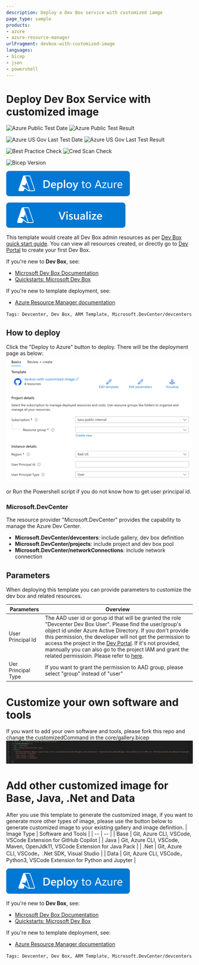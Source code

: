 ```yaml
---
description: Deploy a Dev Box service with customized iamge
page_type: sample
products:
- azure
- azure-resource-manager
urlFragment: devbox-with-customized-image
languages:
- bicep
- json
- powershell
---
```

# Deploy Dev Box Service with customized image

![Azure Public Test Date](https://azurequickstartsservice.blob.core.windows.net/badges/quickstarts/microsoft.devcenter/devbox-with-customized-image/PublicLastTestDate.svg)
![Azure Public Test Result](https://azurequickstartsservice.blob.core.windows.net/badges/quickstarts/microsoft.devcenter/devbox-with-customized-image/PublicDeployment.svg)

![Azure US Gov Last Test Date](https://azurequickstartsservice.blob.core.windows.net/badges/quickstarts/microsoft.devcenter/devbox-with-customized-image/FairfaxLastTestDate.svg)
![Azure US Gov Last Test Result](https://azurequickstartsservice.blob.core.windows.net/badges/quickstarts/microsoft.devcenter/devbox-with-customized-image/FairfaxDeployment.svg)

![Best Practice Check](https://azurequickstartsservice.blob.core.windows.net/badges/quickstarts/microsoft.devcenter/devbox-with-customized-image/BestPracticeResult.svg)
![Cred Scan Check](https://azurequickstartsservice.blob.core.windows.net/badges/quickstarts/microsoft.devcenter/devbox-with-customized-image/CredScanResult.svg)

![Bicep Version](https://azurequickstartsservice.blob.core.windows.net/badges/quickstarts/microsoft.devcenter/devbox-with-customized-image/BicepVersion.svg)

[![Deploy To Azure](https://raw.githubusercontent.com/Azure/azure-quickstart-templates/master/1-CONTRIBUTION-GUIDE/images/deploytoazure.svg?sanitize=true)](https://portal.azure.com/#create/Microsoft.Template/uri/https%3A%2F%2Fraw.githubusercontent.com%2FAzure%2Fazure-quickstart-templates%2Fmaster%2Fquickstarts%2Fmicrosoft.devcenter%2Fdevbox-with-customized-image%2Fazuredeploy.json)

[![Visualize](https://raw.githubusercontent.com/Azure/azure-quickstart-templates/master/1-CONTRIBUTION-GUIDE/images/visualizebutton.svg?sanitize=true)](http://armviz.io/#/?load=https%3A%2F%2Fraw.githubusercontent.com%2FAzure%2Fazure-quickstart-templates%2Fmaster%2Fquickstarts%2Fmicrosoft.devcenter%2Fdevbox-with-customized-image%2Fazuredeploy.json)   


This template would create all Dev Box admin resources as per [Dev Box quick start guide](https://learn.microsoft.com/en-us/azure/dev-box/quickstart-create-dev-box). You can view all resources created, or directly go to [Dev Portal](https://devportal.microsoft.com) to create your first Dev Box.

If you're new to **Dev Box**, see:

- [Microsoft Dev Box Documentation](https://learn.microsoft.com/en-us/azure/dev-box/overview-what-is-microsoft-dev-box)
- [Quickstarts: Microsoft Dev Box](https://learn.microsoft.com/en-us/azure/dev-box/quickstart-configure-dev-box-service?tabs=AzureADJoin)

If you're new to template deployment, see:

- [Azure Resource Manager documentation](https://docs.microsoft.com/azure/azure-resource-manager/)

`Tags: Devcenter, Dev Box, ARM Template, Microsoft.DevCenter/devcenters`


## How to deploy

Click the "Deploy to Azure" button to deploy. There will be the deployment page as below:
![Deployment Sample](assets/deployment-page.png)

or Run the Powershell script if you do not know how to get user principal id. 

### Microsoft.DevCenter

The resource provider "Microsoft.DevCenter" provides the capability to manage the Azure Dev Center.

- **Microsoft.DevCenter/devcenters**: include gallery, dev box definition
- **Microsoft.DevCenter/projects**: include project and dev box pool
- **Microsoft.DevCenter/networkConnections**: include network connection

## Parameters

When deploying this template you can provide parameters to customize the dev box and related resources.

| Parameters | Overview |
| -- | -- |
| User Principal Id | The AAD user id or gorup id that will be granted the role "Devcenter Dev Box User". Please find the user/group's object id under Azure Active Directory. If you don't provide this permission, the developer will not get the permission to access the project in the [Dev Portal](https://devportal.microsoft.com). If it's not provided, mannually you can also go to the project IAM and grant the related permissioin. Please refer to [here](https://learn.microsoft.com/en-us/azure/dev-box/quickstart-configure-dev-box-service?tabs=AzureADJoin#6-provide-access-to-a-dev-box-project). |
| Uer Principal Type | If you want to grant the permission to AAD group, please select "group" instead of "user" |

# Customize your own software and tools

If you want to add your own software and tools, please fork this repo and change the customizedCommand in the core/gallery.bicep
![customized-command](assets/customized-command.png)

# Add other customized image for Base, Java, .Net and Data

After you use this template to generate the customized image, if you want to generate more other types of image, please use the button below to generate customized image to your existing gallery and image definition.
| Image Type | Software and Tools |
| -- | -- |
| Base | Git, Azure CLI, VSCode, VSCode Extension for GitHub Copilot |
| Java | Git, Azure CLI, VSCode, Maven, OpenJdk11, VSCode Extension for Java Pack |
| .Net | Git, Azure CLI, VSCode，.Net SDK, Visual Studio |
| Data | Git, Azure CLI, VSCode，Python3, VSCode Extension for Python and Jupyter |

[![Deploy to Azure](https://raw.githubusercontent.com/Azure/azure-quickstart-templates/master/1-CONTRIBUTION-GUIDE/images/deploytoazure.svg?sanitize=true)](https://portal.azure.com/#create/Microsoft.Template/uri/https%3A%2F%2Fraw.githubusercontent.com%2FAzure%2Fazure-quickstart-templates%2Fmaster%2Fquickstarts%2Fmicrosoft.devcenter%2Fdevbox-with-customized-image%2Fcustomized-image%2Fcustomized-image.json)


If you're new to **Dev Box**, see:

- [Microsoft Dev Box Documentation](https://learn.microsoft.com/en-us/azure/dev-box/overview-what-is-microsoft-dev-box)
- [Quickstarts: Microsoft Dev Box](https://learn.microsoft.com/en-us/azure/dev-box/quickstart-configure-dev-box-service?tabs=AzureADJoin)

If you're new to template deployment, see:

- [Azure Resource Manager documentation](https://docs.microsoft.com/azure/azure-resource-manager/)

`Tags: Devcenter, Dev Box, ARM Template, Microsoft.DevCenter/devcenters`